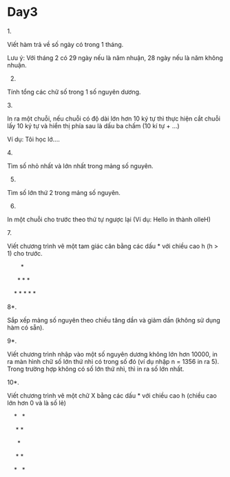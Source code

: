 #  Day3

1. 

Viết hàm trả về số ngày có trong 1 tháng.

Lưu ý: Với tháng 2 có 29 ngày nếu là năm nhuận, 28 ngày nếu là năm không nhuận.

2.

Tính tổng các chữ số trong 1 số nguyên dương.

3. 

In ra một chuỗi, nếu chuỗi có độ dài lớn hơn 10 ký tự thì thực hiện cắt chuỗi lấy 10 ký tự và hiển thị phía sau là dấu ba chấm (10 kí tự + ...)

Ví dụ: Tôi học lớ....

4. 

Tìm số nhỏ nhất và lớn nhất trong mảng số nguyên.

5.

Tìm số lớn thứ 2 trong mảng số nguyên.

6.

In một chuỗi cho trước theo thứ tự ngược lại (Ví dụ: Hello in thành olleH)

7. 

Viết chương trình vẽ một tam giác cân bằng các dấu * với chiều cao h (h > 1) cho trước.

        *

      * * *

    * * * * *

8*.

Sắp xếp mảng số nguyên theo chiều tăng dần và giảm dần (không sử dụng hàm có sẵn).

9*.

Viết chương trình nhập vào một số nguyên dương không lớn hơn 10000, in ra màn hình chữ số lớn thứ nhì có trong số đó (ví dụ nhập n = 1356 in ra 5). Trong trường hợp không có số lớn thứ nhì, thì in ra số lớn nhất.

10*.

Viết chương trình vẽ một chữ X bằng các dấu * với chiều cao h (chiều cao lớn hơn 0 và là số lẻ)

    *   *

     * *

      *

     * *

    *   *
